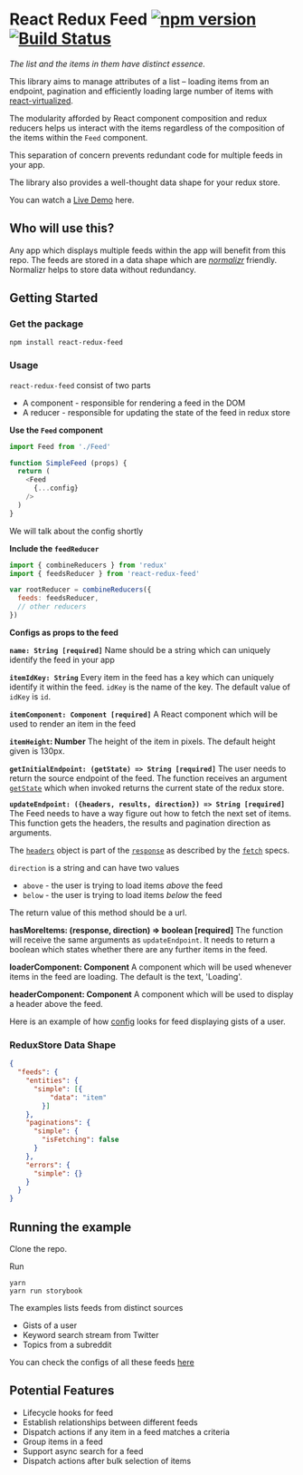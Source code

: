 # React Redux Feed [![npm version](https://badge.fury.io/js/react-redux-feed.svg)](https://www.npmjs.com/package/react-redux-feed) [![Build Status](https://travis-ci.org/airwoot/react-redux-feed.svg?branch=master)](https://travis-ci.org/airwoot/react-redux-feed)

*The list and the items in them have distinct essence.*

This library aims to manage attributes of a list – loading items from an endpoint, pagination and efficiently loading large number of items with [react-virtualized](https://github.com/bvaughn/react-virtualized).

The modularity afforded by React component composition and redux reducers helps us interact with the items regardless of the composition of the items within the `Feed` component.

This separation of concern prevents redundant code for multiple feeds in your app.

The library also provides a well-thought data shape for your redux store.

You can watch a [Live Demo](https://react-redux-feeds.now.sh) here.

## Who will use this?

Any app which displays multiple feeds within the app will benefit from this repo. The feeds are stored in a data shape which are [*normalizr*](https://github.com/paularmstrong/normalizr) friendly. Normalizr helps to store data without redundancy.

## Getting Started

### Get the package
`npm install react-redux-feed`

### Usage
`react-redux-feed` consist of two parts
-  A component - responsible for rendering a feed in the DOM
-  A reducer - responsible for updating the state of the feed in redux store

**Use the `Feed` component**
```javascript
import Feed from './Feed'

function SimpleFeed (props) {
  return (
    <Feed
      {...config}
    />
  )
}
```

We will talk about the config shortly

**Include the `feedReducer`**
```javascript
import { combineReducers } from 'redux'
import { feedsReducer } from 'react-redux-feed'

var rootReducer = combineReducers({
  feeds: feedsReducer,
  // other reducers
})

```

**Configs as props to the feed**

**`name: String [required]`**
Name should be a string which can uniquely identify the feed in your app

**`itemIdKey: String`**
Every item in the feed has a key which can uniquely identify it within the feed. `idKey` is the name of the key. The default value of `idKey` is `id`.

**`itemComponent: Component [required]`**
A React component which will be used to render an item in the feed

**`itemHeight`: Number**
The height of the item in pixels. The default height given is 130px.

**`getInitialEndpoint: (getState) => String [required]`**
The user needs to return the source endpoint of the feed. The function receives an argument [`getState`](http://redux.js.org/docs/api/Store.html#getState) which when invoked returns the current state of the redux store.

**`updateEndpoint: ({headers, results, direction}) => String [required]`**
The Feed needs to have a way figure out how to fetch the next set of items. This function gets the headers, the results and pagination direction as arguments.

The [`headers`](https://developer.mozilla.org/en-US/docs/Web/API/Headers) object is part of the [`response`](https://developer.mozilla.org/en-US/docs/Web/API/Response) as described by the [`fetch`](https://developer.mozilla.org/en-US/docs/Web/API/Fetch_API) specs.

`direction` is a string and can have two values
-  `above` - the user is trying to load items *above* the feed
-  `below` - the user is trying to load items *below* the feed

The return value of this method should be a url.

**hasMoreItems: (response, direction) => boolean [required]**
The function will receive the same arguments as `updateEndpoint`. It needs to return a boolean which states whether there are any further items in the feed.

**loaderComponent: Component**
A component which will be used whenever items in the feed are loading. The default is the text, 'Loading'.

**headerComponent: Component**
A component which will be used to display a header above the feed.

Here is an example of how [config](src/configs/GistFeeds/index.js) looks for feed displaying gists of a user.

### ReduxStore  Data Shape

```json
{
  "feeds": {
    "entities": {
      "simple": [{
          "data": "item"
        }]
    },
    "paginations": {
      "simple": {
        "isFetching": false
      }
    },
    "errors": {
      "simple": {}
    }
  }
}
```

## Running the example
Clone the repo.

Run
```
yarn
yarn run storybook
```

The examples lists feeds from distinct sources
-  Gists of a user
-  Keyword search stream from Twitter
-  Topics from a subreddit

You can check the configs of all these feeds [here](src/stories/configs)

## Potential Features
-  Lifecycle hooks for feed
-  Establish relationships between different feeds
-  Dispatch actions if any item in a feed matches a criteria
-  Group items in a feed
-  Support async search for a feed
-  Dispatch actions after bulk selection of items
